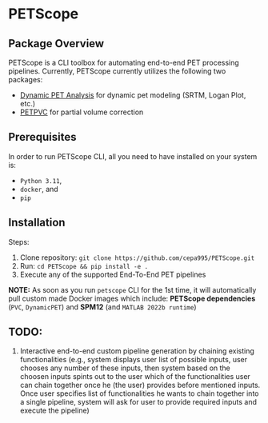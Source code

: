 # PETScope

## Package Overview
PETScope is a CLI toolbox for automating end-to-end PET processing pipelines. Currently, PETScope currently utilizes the following two packages:
- [Dynamic PET Analysis](https://github.com/bilgelm/dynamicpet) for dynamic pet modeling (SRTM, Logan Plot, etc.)
- [PETPVC](https://github.com/UCL/PETPVC) for partial volume correction

## Prerequisites
In order to run PETScope CLI, all you need to have installed on your system is:
- `Python 3.11`,
- `docker`, and
- `pip`

## Installation
Steps:
1. Clone repository: `git clone https://github.com/cepa995/PETScope.git`
2. Run: `cd PETScope && pip install -e .`
3. Execute any of the supported End-To-End PET pipelines

**NOTE:** As soon as you run `petscope` CLI for the 1st time, it will automatically pull custom made Docker images which include: **PETScope dependencies** (`PVC`, `DynamicPET`) and **SPM12** (and `MATLAB 2022b runtime`)

## TODO:
1. Interactive end-to-end custom pipeline generation by chaining existing functionalities (e.g., system displays user list of possible inputs, user chooses any number of these inputs, then system based on the choosen inputs spints out to the user which of the functionalities user can chain together once he (the user) provides before mentioned inputs. Once user specifies list of functionalities he wants to chain together into a single pipeline, system will ask for user to provide required inputs and execute the pipeline)
